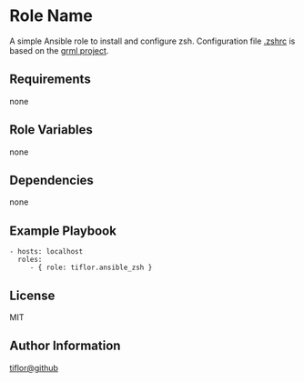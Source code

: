 Role Name
=========

A simple Ansible role to install and configure zsh.
Configuration file [.zshrc](https://raw.githubusercontent.com/grml/grml-etc-core/master/etc/zsh/zshrc) is based on the [grml project](http://grml.org/).
 
Requirements
------------

none

Role Variables
--------------

none

Dependencies
------------

none

Example Playbook
----------------

    - hosts: localhost
      roles:
         - { role: tiflor.ansible_zsh }

License
-------

MIT

Author Information
------------------

[tiflor@github](https://github.com/tiflor)
